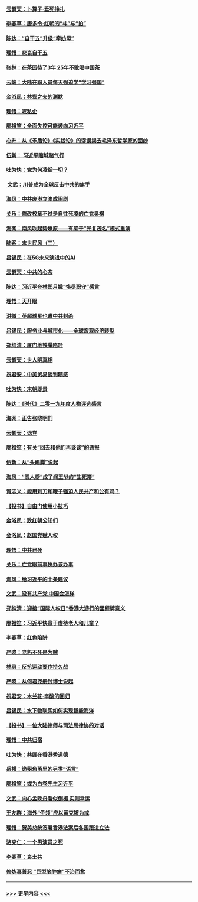 #### [云鹤天：卜算子‧垂死挣扎](../pages/nsc993/n11739956.md?t=12240744) 
#### [李春草：唐多令‧红朝的“斗”与“拍”](../pages/nsc993/n11739830.md?t=12240744) 
#### [陈达：“自干五”升级“牵妨母”](../pages/nsc993/n11739724.md?t=12240744) 
#### [理悟：悲哀自干五](../pages/nsc993/n11739547.md?t=12240744) 
#### [张林：在茶园待了3年 25年不敢喝中国茶](../pages/nsc993/n11739240.md?t=12240744) 
#### [云端：大陆在职人员每天强迫学“学习强国”](../pages/nsc993/n11738735.md?t=12240744) 
#### [金浴凤：林郑之夫的渊默](../pages/nsc993/n11737735.md?t=12240744) 
#### [理悟：叹私企](../pages/nsc993/n11737715.md?t=12240744) 
#### [廖祖笙：全面失控可能袭向习近平](../pages/nsc993/n11737704.md?t=12240744) 
#### [心升：从《矛盾论》《实践论》的谬误揭去毛泽东哲学家的面纱](../pages/nsc993/n11736962.md?t=12240744) 
#### [伍新： 习近平赌城赌气行](../pages/nsc993/n11736929.md?t=12240744) 
#### [吐为快：党为何凌蹈一切？](../pages/nsc993/n11736915.md?t=12240744) 
#### [ 文武：川普成为全球反击中共的旗手](../pages/nsc993/n11736882.md?t=12240744) 
#### [海风：中共废港立澳成闹剧](../pages/nsc993/n11735857.md?t=12240744) 
#### [关乐：修改校章不过是自往死凑的亡党臭棋](../pages/nsc993/n11735097.md?t=12240744) 
#### [海网：南风吹起势燎原——有感于“光复茂名”模式重演](../pages/nsc993/n11732308.md?t=12240744) 
#### [陆客：末世民风（三）](../pages/nsc993/n11732211.md?t=12240744) 
#### [吕锡民：在5G未来演进中的AI](../pages/nsc993/n11730010.md?t=12240744) 
#### [云鹤天：中共的心态](../pages/nsc993/n11729906.md?t=12240744) 
#### [陈达：习近平夸林郑月娥“恪尽职守”感言](../pages/nsc993/n11729881.md?t=12240744) 
#### [理悟：天开眼](../pages/nsc993/n11729699.md?t=12240744) 
#### [洪微：英超球星也遭中共封杀](../pages/nsc993/n11727243.md?t=12240744) 
#### [吕锡民：服务业与城市化——全球宏观经济转型](../pages/nsc993/n11725845.md?t=12240744) 
#### [郑纯清：厦门地铁塌陷吟](../pages/nsc993/n11725813.md?t=12240744) 
#### [云鹤天：世人明真相](../pages/nsc993/n11725621.md?t=12240744) 
#### [祝君安：中美贸易谈判随感](../pages/nsc993/n11725609.md?t=12240744) 
#### [吐为快：末朝即景](../pages/nsc993/n11723365.md?t=12240744) 
#### [陈达：《时代》二零一九年度人物评选感言](../pages/nsc993/n11723337.md?t=12240744) 
#### [海网：正告张晓明们](../pages/nsc993/n11723228.md?t=12240744) 
#### [云鹤天：退党](../pages/nsc993/n11723056.md?t=12240744) 
#### [廖祖笙：有关“回去和他们再谈谈”的通报](../pages/nsc993/n11722442.md?t=12240744) 
#### [伍新：从“头踢脚”说起](../pages/nsc993/n11722429.md?t=12240744) 
#### [海风：“恶人榜”成了阎王爷的“生死簿”](../pages/nsc993/n11722272.md?t=12240744) 
#### [胥志义：能用剌刀和鞭子强迫人民共产和公有吗？](../pages/nsc993/n11720569.md?t=12240744) 
#### [【投书】自由门使用小技巧](../pages/nsc993/n11720180.md?t=12240744) 
#### [金浴凤：致红朝公知们](../pages/nsc993/n11720563.md?t=12240744) 
#### [金浴凤：赵国党赋人权](../pages/nsc993/n11720533.md?t=12240744) 
#### [理悟：中共已死](../pages/nsc993/n11720233.md?t=12240744) 
#### [关乐：亡党眼前事快办该办事](../pages/nsc993/n11719160.md?t=12240744) 
#### [海风：给习近平的十条建议](../pages/nsc993/n11717616.md?t=12240744) 
#### [文武：没有共产党 中国会怎样](../pages/nsc993/n11717584.md?t=12240744) 
#### [郑纯清：迎接“国际人权日”香港大游行的里程牌意义](../pages/nsc993/n11717417.md?t=12240744) 
#### [廖祖笙：习近平快意于虐待老人和儿童？](../pages/nsc993/n11715313.md?t=12240744) 
#### [李春草：红色陷阱](../pages/nsc993/n11715029.md?t=12240744) 
#### [严晓：老朽不死是为贼](../pages/nsc993/n11712910.md?t=12240744) 
#### [林忌：反抗运动要作持久战](../pages/nsc993/n11712623.md?t=12240744) 
#### [严晓：从何君尧册封博士说起](../pages/nsc993/n11712465.md?t=12240744) 
#### [祝君安：木兰花·辛酸的回归](../pages/nsc993/n11712381.md?t=12240744) 
#### [吕锡民：水下物联网如何实现智能海洋](../pages/nsc993/n11711158.md?t=12240744) 
#### [【投书】一位大陆律师与司法局律协的对话](../pages/nsc993/n11709675.md?t=12240744) 
#### [理悟：中共归宿](../pages/nsc993/n11710059.md?t=12240744) 
#### [吐为快：共匪在香港秀道德](../pages/nsc993/n11709979.md?t=12240744) 
#### [岳横：诡秘角落里的另类“语言”](../pages/nsc993/n11709792.md?t=12240744) 
#### [廖祖笙：或为白卷先生习近平](../pages/nsc993/n11708330.md?t=12240744) 
#### [文武：向心孟晚舟看似倒楣 实则幸运](../pages/nsc993/n11708236.md?t=12240744) 
#### [王友群：海外“侨领”应以黄克锵为戒](../pages/nsc993/n11706176.md?t=12240744) 
#### [理悟：贺美总统签署香港法案后各国跟进立法](../pages/nsc993/n11706853.md?t=12240744) 
#### [骆克仁：一个男演员之死](../pages/nsc993/n11706677.md?t=12240744) 
#### [李春草：哀土共](../pages/nsc993/n11706255.md?t=12240744) 
#### [修炼真善忍 “巨型脑肿瘤”不治而愈](../pages/nsc993/n11705340.md?t=12240744) 

----
#### [ >>> 更早内容 <<< ](../indexes/nsc993-earlier.md)
